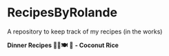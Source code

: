 # RecipesByRolande
A repository to keep track of my recipes (in the works)

**Dinner Recipes 🍚🍗🍽️**
🍚 **- Coconut Rice**
